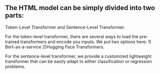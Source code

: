 ## The HTML model can be simply divided into two parts:
Token-Level Transformer and Sentence-Level Transformer.

For the token-level transformer, there are several ways to load the pre-trained transformers and encode you inputs. 
We put two options here: 1) Bert-as-a-service 2)Hugging Face Transformers.

For the sentence-level transformer, we provide a customized lightweight transformer that can be easily adapt to either classification or regression problems.


